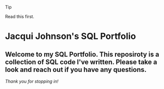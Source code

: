 >[!TIP]
>Read this first.


# Jacqui Johnson's SQL Portfolio
## Welcome to my SQL Portfolio. This reposiroty is a collection of SQL code I've written. Please take a look and reach out if you have any questions.
*Thank you for stopping in!*

